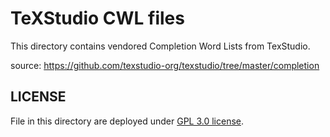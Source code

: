 # TeXStudio CWL files

This directory contains vendored Completion Word Lists from TexStudio.

source: https://github.com/texstudio-org/texstudio/tree/master/completion

## LICENSE

File in this directory are deployed under [GPL 3.0 license](LICENSE).
